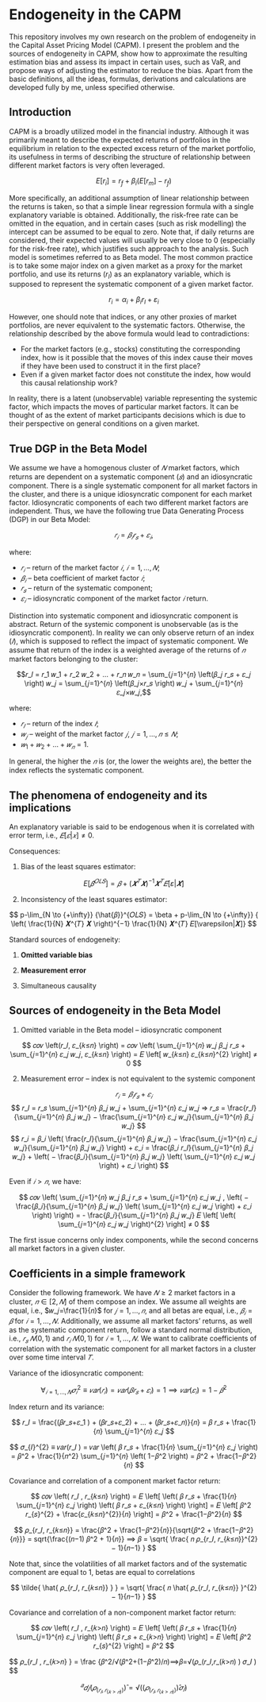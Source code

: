 # **Endogeneity in the CAPM**

This repository involves my own research on the problem of endogeneity in the Capital Asset Pricing Model (CAPM). I present the problem and the sources of endogeneity in CAPM, show how to approximate the resulting estimation bias and assess its impact in certain uses, such as VaR, and propose ways of adjusting the estimator to reduce the bias. Apart from the basic definitions, all the ideas, formulas, derivations and calculations are developed fully by me, unless specified otherwise.


## Introduction

CAPM is a broadly utilized model in the financial industry. Although it was primarily meant to describe the expected returns of portfolios in the equilibrium in relation to the expected excess return of the market portfolio, its usefulness in terms of describing the structure of relationship between different market factors is very often leveraged. 

$$E[r_i]=r_f+\beta_i(E[r_m]-r_f)$$

More specifically, an additional assumption of linear relationship between the returns is taken, so that a simple linear regression formula with a single explanatory variable is obtained. Additionally, the risk-free rate can be omitted in the equation, and in certain cases (such as risk modelling) the intercept can be assumed to be equal to zero. Note that, if daily returns are considered, their expected values will usually be very close to 0 (especially for the risk-free rate), which justifies such approach to the analysis. Such model is sometimes referred to as Beta model. The most common practice is to take some major index on a given market as a proxy for the market portfolio, and use its returns ($r_I$) as an explanatory variable, which is supposed to represent the systematic component of a given market factor. 

$$r_i = \alpha_i + \beta_i r_I + \varepsilon_i$$

However, one should note that indices, or any other proxies of market portfolios, are never equivalent to the systematic factors. Otherwise, the relationship described by the above formula would lead to contradictions:
- For the market factors (e.g., stocks) constituting the corresponding index, how is it possible that the moves of this index cause their moves if they have been used to construct it in the first place?
- Even if a given market factor does not constitute the index, how would this causal relationship work?

In reality, there is a latent (unobservable) variable representing the systemic factor, which impacts the moves of particular market factors. It can be thought of as the extent of market participants decisions which is due to their perspective on general conditions on a given market.


## True DGP in the Beta Model

We assume we have a homogenous cluster of $𝑁$ market factors, which returns are dependent on a systematic component ($𝑠$) and an idiosyncratic component. There is a single systematic component for all market factors in the cluster, and there is a unique idiosyncratic component for each market factor. Idiosyncratic components of each two different market factors are independent. Thus, we have the following true Data Generating Process (DGP) in our Beta Model:

$$𝑟_𝑖=𝛽_𝑖 𝑟_𝑠+𝜀_𝑖,$$

where:
- $𝑟_𝑖$ – return of the market factor $𝑖$, $𝑖=1,…,𝑁$;
- $𝛽_𝑖$ – beta coefficient of market factor $𝑖$;
- $𝑟_𝑠$ – return of the systematic component;
- $𝜀_𝑖$ – idiosyncratic component of the market factor $𝑖$ return.

Distinction into systematic component and idiosyncratic component is abstract. Return of the systemic component is unobservable (as is the idiosyncratic component). In reality we can only observe return of an index ($𝐼$), which is supposed to reflect the impact of systematic component. We assume that return of the index is a weighted average of the returns of $𝑛$ market factors belonging to the cluster:

$$𝑟_𝐼 = 𝑟_1 𝑤_1 + 𝑟_2 𝑤_2 + … + 𝑟_𝑛 𝑤_𝑛 = \sum_{𝑗=1}^{𝑛} \left(𝛽_𝑗 𝑟_𝑠 + 𝜀_𝑗 \right) 𝑤_𝑗 = \sum_{𝑗=1}^{𝑛} \left(𝛽_𝑗×𝑟_𝑠 \right) 𝑤_𝑗 + \sum_{𝑗=1}^{𝑛} 𝜀_𝑗×𝑤_𝑗,$$

where:
- $𝑟_𝐼$ – return of the index $𝐼$;
- $𝑤_𝑗$ – weight of the market factor $𝑗$, $𝑗=1,…,𝑛≤𝑁$;
- $𝑤_1+𝑤_2+…+𝑤_𝑛=1$.

In general, the higher the $𝑛$ is (or, the lower the weights are), the better the index reflects the systematic component.


## **The phenomena of endogeneity and its implications**

An explanatory variable is said to be endogenous when it is correlated with error term, i.e., $𝐸[𝜀|𝑥]≠0$.

Consequences:

1. Bias of the least squares estimator:

$$ E\left[{\hat{𝛽}}^{𝑂𝐿𝑆} \right] = 𝛽 + (𝑿^{𝑇} 𝑿)^{−1} 𝑿^{𝑇} 𝐸[\varepsilon|𝑿] $$

2. Inconsistency of the least squares estimator:

$$ p-\lim_{N \to {+\infty}} ⁡{\hat{𝛽}}^{𝑂𝐿𝑆} = \beta + p-\lim_{N \to {+\infty}}⁡ { \left( \frac{1}{N} 𝑿^{𝑇} 𝑿 \right)^{−1} \frac{1}{N} 𝑿^{𝑇} 𝐸[\varepsilon|𝑿]} $$

Standard sources of endogeneity:

1) <b>Omitted variable bias</b>

2) <b>Measurement error</b>

3) Simultaneous causality


## **Sources of endogeneity in the Beta Model**

1. Omitted variable in the Beta model – idiosyncratic component

$$ 𝑐𝑜𝑣 \left(𝑟_𝐼, 𝜀_{𝑘≤𝑛} \right) = 𝑐𝑜𝑣 \left( \sum_{𝑗=1}^{𝑛} 𝑤_𝑗 𝛽_𝑗 𝑟_𝑠 + \sum_{𝑗=1}^{𝑛} 𝜀_𝑗 𝑤_𝑗, 𝜀_{𝑘≤𝑛} \right) = 𝐸 \left[ 𝑤_{𝑘≤𝑛} 𝜀_{𝑘≤𝑛}^{2} \right] ≠ 0 $$

2. Measurement error – index is not equivalent to the systemic component

$$ 𝑟_𝑖 = 𝛽_𝑖 𝑟_𝑠 + 𝜀_𝑖 $$
$$ 𝑟_𝐼 = 𝑟_𝑠 \sum_{𝑗=1}^{𝑛} 𝛽_𝑗 𝑤_𝑗 + \sum_{𝑗=1}^{𝑛} 𝜀_𝑗 𝑤_𝑗 ⇒ 𝑟_𝑠 = \frac{𝑟_𝐼}{\sum_{𝑗=1}^{𝑛} 𝛽_𝑗 𝑤_𝑗} − \frac{\sum_{𝑗=1}^{𝑛} 𝜀_𝑗 𝑤_𝑗}{\sum_{𝑗=1}^{𝑛} 𝛽_𝑗 𝑤_𝑗} $$
$$ 𝑟_𝑖 = 𝛽_𝑖 \left( \frac{𝑟_𝐼}{\sum_{𝑗=1}^{𝑛} 𝛽_𝑗 𝑤_𝑗} − \frac{\sum_{𝑗=1}^{𝑛} 𝜀_𝑗 𝑤_𝑗}{\sum_{𝑗=1}^{𝑛} 𝛽_𝑗 𝑤_𝑗} \right) + 𝜀_𝑖 = \frac{𝛽_𝑖 𝑟_𝐼}{\sum_{𝑗=1}^{𝑛} 𝛽_𝑗 𝑤_𝑗} + \left( − \frac{𝛽_𝑖}{\sum_{𝑗=1}^{𝑛} 𝛽_𝑗 𝑤_𝑗} \left( \sum_{𝑗=1}^{𝑛} 𝜀_𝑗 𝑤_𝑗 \right) + 𝜀_𝑖 \right) $$

Even if $𝑖>𝑛$, we have: 

$$ 𝑐𝑜𝑣 \left( \sum_{𝑗=1}^{𝑛} 𝑤_𝑗 𝛽_𝑗 𝑟_𝑠 + \sum_{𝑗=1}^{𝑛} 𝜀_𝑗 𝑤_𝑗 , \left( − \frac{𝛽_𝑖}{\sum_{𝑗=1}^{𝑛} 𝛽_𝑗 𝑤_𝑗} \left( \sum_{𝑗=1}^{𝑛} 𝜀_𝑗 𝑤_𝑗 \right) + 𝜀_𝑖 \right) \right) = - \frac{𝛽_𝑖}{\sum_{𝑗=1}^{𝑛} 𝛽_𝑗 𝑤_𝑗} 𝐸 \left[ \left( \sum_{𝑗=1}^{𝑛} 𝜀_𝑗 𝑤_𝑗 \right)^{2} \right] ≠ 0 $$

The first issue concerns only index components, while the second concerns all market factors in a given cluster. 


## **Coefficients in a simple framework**

Consider the following framework. We have $𝑁≥2$ market factors in a cluster, $𝑛∈[2,𝑁]$ of them compose an index. We assume all weights are equal, i.e., $𝑤_𝑗=\frac{1}{𝑛}$ for $𝑗=1,…,𝑛$, and all betas are equal, i.e., $𝛽_𝑖=𝛽$ for $𝑖=1,…,𝑁$. Additionally, we assume all market factors’ returns, as well as the systematic component return, follow a standard normal distribution, i.e., $𝑟_𝑠~𝑁(0,1)$ and $𝑟_𝑖~𝑁(0,1)$ for $𝑖=1,…,𝑁$. We want to calibrate coefficients of correlation with the systematic component for all market factors in a cluster over some time interval $𝑇$. 

Variance of the idiosyncratic component:

$$ \forall_{𝑖=1,…,𝑁} 𝜎_{𝑖}^{2} ≡ 𝑣𝑎𝑟(𝑟_𝑖) = 𝑣𝑎𝑟 \left( 𝛽 𝑟_𝑠 + 𝜀_𝑖 \right) = 1 ⟹ 𝑣𝑎𝑟 (𝜀_𝑖) = 1−𝛽^2 $$

Index return and its variance:

$$ 𝑟_𝐼 = \frac{(𝛽𝑟_𝑠+𝜀_1 ) + (𝛽𝑟_𝑠+𝜀_2) + … + (𝛽𝑟_𝑠+𝜀_𝑛)}{𝑛} = 𝛽 𝑟_𝑠 + \frac{1}{𝑛} \sum_{𝑗=1}^{𝑛} 𝜀_𝑗 $$

$$ 𝜎_{𝐼}^{2} ≡ 𝑣𝑎𝑟(𝑟_𝐼 ) = 𝑣𝑎𝑟 \left( 𝛽 𝑟_𝑠 + \frac{1}{𝑛} \sum_{𝑗=1}^{𝑛} 𝜀_𝑗 \right) = 𝛽^2 + \frac{1}{𝑛^2} \sum_{𝑗=1}^{𝑛} \left( 1−𝛽^2 \right) = 𝛽^2 + \frac{1−𝛽^2}{𝑛} $$

Covariance and correlation of a component market factor return:

$$ 𝑐𝑜𝑣 \left( 𝑟_𝐼 , 𝑟_{𝑘≤𝑛} \right) = 𝐸 \left[ \left( 𝛽 𝑟_𝑠 + \frac{1}{𝑛} \sum_{𝑗=1}^{𝑛} 𝜀_𝑗 \right) \left( 𝛽 𝑟_𝑠 + 𝜀_{𝑘≤𝑛} \right) \right] = 𝐸 \left[ 𝛽^2 𝑟_{𝑠}^{2} + \frac{𝜀_{𝑘≤𝑛}^{2}}{𝑛} \right] = 𝛽^2 + \frac{1−𝛽^2}{𝑛} $$

$$ 𝜌_{𝑟_𝐼, 𝑟_{𝑘≤𝑛}} = \frac{𝛽^2 + \frac{1−𝛽^2}{𝑛}}{\sqrt{𝛽^2 + \frac{1−𝛽^2}{𝑛}}} = sqrt{\frac{(𝑛−1) 𝛽^2 + 1}{𝑛}} ⟹ 𝛽 = \sqrt{ \frac{ 𝑛 𝜌_{𝑟_𝐼, 𝑟_{𝑘≤𝑛}}^{2} − 1}{𝑛−1} } $$

Note that, since the volatilities of all market factors and of the systematic component are equal to 1, betas are equal to correlations

$$ \tilde{ \hat{ 𝜌_{𝑟_𝐼, 𝑟_{𝑘≤𝑛}} } } = \sqrt{ \frac{ 𝑛 \hat{ 𝜌_{𝑟_𝐼, 𝑟_{𝑘≤𝑛}} }^{2} − 1}{𝑛−1} } $$

Covariance and correlation of a non-component market factor return:

$$ 𝑐𝑜𝑣 \left( 𝑟_𝐼 , 𝑟_{𝑘>𝑛} \right) = 𝐸 \left[ \left( 𝛽 𝑟_𝑠 + \frac{1}{𝑛} \sum_{𝑗=1}^{𝑛} 𝜀_𝑗 \right) \left( 𝛽 𝑟_𝑠 + 𝜀_{𝑘>𝑛} \right) \right] = 𝐸 \left[ 𝛽^2 𝑟_{𝑠}^{2} \right] = 𝛽^2 $$

$$ 𝜌_{𝑟_𝐼 , 𝑟_{𝑘>𝑛} } = \frac {𝛽^2/√(𝛽^2+(1−𝛽^2)/𝑛)⟹𝛽=√(𝜌_(𝑟_𝐼,𝑟_(𝑘>𝑛) ) 𝜎_𝐼 ) $$

$$ ^𝑎𝑑𝑗 (𝜌_(𝑟_𝐼,𝑟_(𝑘>𝑛) ) ) ̂=√((𝜌_(𝑟_𝐼,𝑟_(𝑘>𝑛) ) ) ̂𝜎_𝐼 ) $$
















